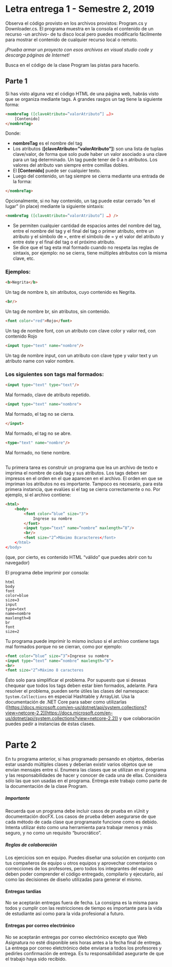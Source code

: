 # Letra entrega 1 - Semestre 2, 2019

Observa el código provisto en los archivos provistos: Program.cs y Downloader.cs. 
El programa muestra en la consola el contenido de un recurso -un archivo- de tu disco local pero puedes modificarlo fácilmente para mostrar el contenido de cualquier recurso local o remoto.

*¡Prueba armar un proyecto con esos archivos en visual studio code y descarga páginas de
Internet!*

Busca en el código de la clase Program las pistas para hacerlo.


## Parte 1
Si has visto alguna vez el código HTML de una página web, habrás visto que se organiza mediante tags. A grandes rasgos un tag tiene la siguiente forma:
```HTML
<nombreTag ([claveAtributo=”valorAtributo”] …)>
	[Contenido]
</nombreTag>
```
Donde:
 - **nombreTag** es el nombre del tag
 - Los atributos (**[claveAtributo=”valorAtributo”]**) son una lista de tuplas clave/valor, de forma que solo pude haber un valor asociado a una clave para un tag determinado. Un tag puede tener de 0 a n atributos. Los valores del atributo van siempre entre comillas dobles.
 - El **[Contenido]** puede ser cualquier texto.
 - Luego del contenido, un tag siempre se cierra mediante una entrada de la forma:
```HTML
</nombreTag>
```
Opcionalmente, si no hay contenido, un tag puede estar cerrado “en el lugar” (in place) mediante la siguiente sintaxis:
```HTML
<nombreTag ([claveAtributo=”valorAtributo”] …) />
```
 - Se permiten cualquier cantidad de espacios antes del nombre del tag, entre el nombre del tag y el final del tag o primer atributo, entre un atributo y el símbolo de =, entre el símbolo de = y el valor del atributo y entre éste y el final del tag o el próximo atributo.
 - Se dice que el tag esta mal formado cuando no respeta las reglas de sintaxis, por ejemplo: no se cierra, tiene múltiples atributos con la misma clave, etc.
### Ejemplos:

```HTML
<b>Negrita</b>
```
Un tag de nombre b, sin atributos, cuyo contenido es Negrita.

```HTML
<br/>
```
Un tag de nombre br, sin atributos, sin contenido.

```HTML
<font color="red">Rojo</font>
```
Un tag de nombre font, con un atributo con clave color y valor red, con
contenido Rojo

```HTML
<input type="text" name="nombre"/>
```
Un tag de nombre input, con un atributo con clave type y valor text y un atributo name con valor nombre.

### Los siguientes son tags mal formados:
```HTML
<input type="text" type="text"/>
```
Mal formado, clave de atributo repetido.

```HTML
<input type="text" name="nombre">
```
Mal formado, el tag no se cierra.

```HTML
</input>
```
Mal formado, el tag no se abre.

```HTML
<type="text" name="nombre"/>
```
Mal formado, no tiene nombre.

##
Tu primera tarea es construir un programa que lea un archivo de texto e imprima el nombre de cada tag y sus atributos. Los tags deben ser impresos en el orden en el que aparecen en el archivo. El orden en que se impriman los atributos no es importante. Tampoco es necesario, para esta primera instancia, que evalúes si el tag se cierra correctamente o no.
Por ejemplo, si el archivo contiene:
```HTML
<html>
	<body>
		<font color=”blue” size="3">
			Ingrese su nombre 
		</font>
		<input type=”text” name=”nombre” maxlength=”8”/>
		<br/>
		<font size="2”>Máximo 8caracteres</font>
	</html>
</body>
```
(que, por cierto, es contenido HTML “válido” que puedes abrir con tu navegador)

El programa debe imprimir por consola:
```
html
body
font
color=blue
size=3
input
type=text
name=nombre
maxlength=8
br
font
size=2
```

Tu programa puede imprimir lo mismo incluso si el archivo contiene tags mal formados
porque no se cierran, como por ejemplo:
```HTML
<font color=”blue” size=”3”>Ingrese su nombre 
<input type=”text” name=”nombre” maxlength=”8”>
<br>
<font size="2”>Máximo 8 caracteres
```
Ésto solo para simplificar el problema. Por supuesto que si deseas chequear que todos los tags deben estar bien formados, adelante.
Para resolver el problema, pueden serte útiles las clases del namespace:
 ``System.Collections``
en especial Hashtable y ArrayList. Usa la documentación de .NET Core para saber como utilizarlas ([https://docs.microsoft.com/en-us/dotnet/api/system.collections?view=netcore-2.2](https://docs.microsoft.com/en-us/dotnet/api/system.collections?view=netcore-2.2)) y que colaboración puedes pedir a instancias de éstas clases.

# Parte 2
En tu programa anterior, si has programado pensando en objetos, deberías estar usando múltiples clases y deberían existir varios objetos que se envían mensajes entre sí.
Enumera las clases que se utilizan en el programa y las responsabilidades de hacer y conocer
de cada una de ellas. Considera sólo las que son usadas en el programa.
Entrega este trabajo como parte de la documentación de la clase Program.

##### Importante
Recuerda que un programa debe incluir casos de prueba en xUnit y documentación docFX. 
Los casos de prueba deben asegurarse de que cada método de cada clase que programaste funcione como es debido. Intenta utilizar ésto como una herramienta para trabajar menos y más seguro, y no como un requisito “burocrático”.
##### Reglas de colaboración
Los ejercicios son en equipo. Puedes diseñar una solución en conjunto con tus compañeros de equipo u otros equipos y aprovechar comentarios o correcciones de los profesores, pero todos los integrantes del equipo deben poder comprender el código entregado, compilarlo y ejecutarlo, así como las decisiones de diseño utilizadas para generar el mismo.
#### Entregas tardías
No se aceptarán entregas fuera de fecha. La consigna es la misma para todos y cumplir con las restricciones de tiempo es importante para la vida de estudiante así como para la vida profesional a futuro.
#### Entregas por correo electrónico
No se aceptarán entregas por correo electrónico excepto que Web Asignatura no esté disponible seis horas antes a la fecha final de entrega. La entrega por correo eletctrónico debe enviarse a todos los profesores y pedirles confirmación de entrega. Es tu responsabilidad asegurarte de que el trabajo haya sido recibido.